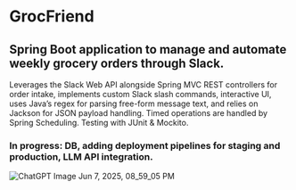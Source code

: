 # GrocFriend
## Spring Boot application to manage and automate weekly grocery orders through Slack.
Leverages the Slack Web API alongside Spring MVC
REST controllers for order intake, implements custom Slack slash commands,
interactive UI, uses Java’s regex for
parsing free-form message text, and relies on Jackson
for JSON payload handling. Timed operations are
handled by Spring Scheduling. Testing with JUnit & Mockito.
### In progress: DB, adding deployment pipelines for staging and production, LLM API integration.
![ChatGPT Image Jun 7, 2025, 08_59_05 PM](https://github.com/user-attachments/assets/bb5c0db5-39c1-4cf8-9b4c-fa185359c398)
